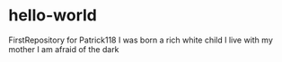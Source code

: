 # hello-world
FirstRepository for Patrick118
I was born a rich white child
I live with my mother
I am afraid of the dark

